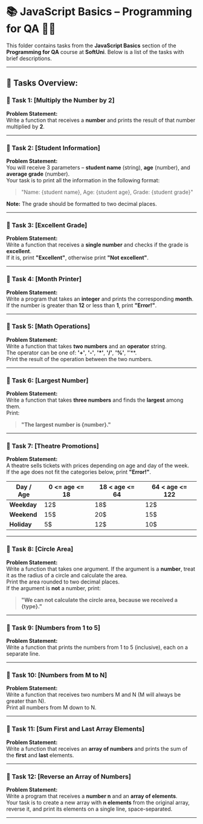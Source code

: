 # 📚 JavaScript Basics – Programming for QA 🧑‍💻

This folder contains tasks from the **JavaScript Basics** section of the **Programming for QA** course at **SoftUni**. Below is a list of the tasks with brief descriptions.

---

## 🔧 Tasks Overview:

### 📝 Task 1: [Multiply the Number by 2]  
**Problem Statement:**  
Write a function that receives a **number** and prints the result of that number multiplied by **2**.

---

### 📝 Task 2: [Student Information]  
**Problem Statement:**  
You will receive 3 parameters – **student name** (string), **age** (number), and **average grade** (number).  
Your task is to print all the information in the following format:  
> "Name: {student name}, Age: {student age}, Grade: {student grade}"  

**Note:** The grade should be formatted to two decimal places.

---

### 📝 Task 3: [Excellent Grade]  
**Problem Statement:**  
Write a function that receives a **single number** and checks if the grade is **excellent**.  
If it is, print **"Excellent"**, otherwise print **"Not excellent"**.

---

### 📝 Task 4: [Month Printer]  
**Problem Statement:**  
Write a program that takes an **integer** and prints the corresponding **month**.  
If the number is greater than **12** or less than **1**, print **"Error!"**.

---

### 📝 Task 5: [Math Operations]  
**Problem Statement:**  
Write a function that takes **two numbers** and an **operator** string.  
The operator can be one of: **'+'**, **'-'**, **'*'**, **'/'**, **'%'**, **'**'**.  
Print the result of the operation between the two numbers.

---

### 📝 Task 6: [Largest Number]  
**Problem Statement:**  
Write a function that takes **three numbers** and finds the **largest** among them.  
Print:  
> **"The largest number is {number}."**

---

### 📝 Task 7: [Theatre Promotions]  
**Problem Statement:**  
A theatre sells tickets with prices depending on age and day of the week.  
If the age does not fit the categories below, print **"Error!"**.  

| Day / Age          | 0 <= age <= 18 | 18 < age <= 64 | 64 < age <= 122 |
|--------------------|----------------|----------------|-----------------|
| **Weekday**        | 12$            | 18$            | 12$             |
| **Weekend**        | 15$            | 20$            | 15$             |
| **Holiday**        | 5$             | 12$            | 10$             |

---

### 📝 Task 8: [Circle Area]  
**Problem Statement:**  
Write a function that takes one argument. If the argument is a **number**, treat it as the radius of a circle and calculate the area.  
Print the area rounded to two decimal places.  
If the argument is **not** a number, print:  
> **"We can not calculate the circle area, because we received a {type}."**

---

### 📝 Task 9: [Numbers from 1 to 5]  
**Problem Statement:**  
Write a function that prints the numbers from 1 to 5 (inclusive), each on a separate line.

---

### 📝 Task 10: [Numbers from M to N]  
**Problem Statement:**  
Write a function that receives two numbers M and N (M will always be greater than N).  
Print all numbers from M down to N.

---

### 📝 Task 11: [Sum First and Last Array Elements]  
**Problem Statement:**  
Write a function that receives an **array of numbers** and prints the sum of the **first** and **last** elements.

---

### 📝 Task 12: [Reverse an Array of Numbers]  
**Problem Statement:**  
Write a program that receives a **number n** and an **array of elements**.  
Your task is to create a new array with **n elements** from the original array, reverse it, and print its elements on a single line, space-separated.

---
